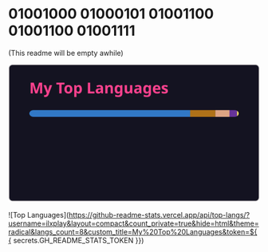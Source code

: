 # 01001000 01000101 01001100 01001100 01001111
(This readme will be empty awhile)


![Top Languages](./github-stats.svg)

![Top Languages](https://github-readme-stats.vercel.app/api/top-langs/?username=ilxplay&layout=compact&count_private=true&hide=html&theme=radical&langs_count=8&custom_title=My%20Top%20Languages&token=${{ secrets.GH_README_STATS_TOKEN }})


